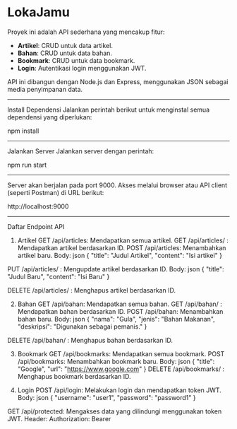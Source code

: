 # LokaJamu

Proyek ini adalah API sederhana yang mencakup fitur:
- **Artikel**: CRUD untuk data artikel.
- **Bahan**: CRUD untuk data bahan.
- **Bookmark**: CRUD untuk data bookmark.
- **Login**: Autentikasi login menggunakan JWT.

API ini dibangun dengan Node.js dan Express, menggunakan JSON sebagai media penyimpanan data.

---

Install Dependensi
Jalankan perintah berikut untuk menginstal semua dependensi yang diperlukan:

npm install

---

Jalankan Server
Jalankan server dengan perintah:

npm run start

---

Server akan berjalan pada port 9000. Akses melalui browser atau API client (seperti Postman) di URL berikut:

http://localhost:9000

---

Daftar Endpoint API
1. Artikel
GET /api/articles: Mendapatkan semua artikel.
GET /api/articles/
: Mendapatkan artikel berdasarkan ID.
POST /api/articles: Menambahkan artikel baru.
Body:
json
{
    "title": "Judul Artikel",
    "content": "Isi artikel"
}

PUT /api/articles/
: Mengupdate artikel berdasarkan ID.
Body:
json
{
    "title": "Judul Baru",
    "content": "Isi Baru"
}

DELETE /api/articles/
: Menghapus artikel berdasarkan ID.

2. Bahan
GET /api/bahan: Mendapatkan semua bahan.
GET /api/bahan/
: Mendapatkan bahan berdasarkan ID.
POST /api/bahan: Menambahkan bahan baru.
Body:
json
{
    "nama": "Gula",
    "jenis": "Bahan Makanan",
    "deskripsi": "Digunakan sebagai pemanis."
}

DELETE /api/bahan/
: Menghapus bahan berdasarkan ID.

3. Bookmark
GET /api/bookmarks: Mendapatkan semua bookmark.
POST /api/bookmarks: Menambahkan bookmark baru.
Body:
json
{
    "title": "Google",
    "url": "https://www.google.com"
}
DELETE /api/bookmarks/
: Menghapus bookmark berdasarkan ID.

4. Login
POST /api/login: Melakukan login dan mendapatkan token JWT.
Body:
json
{
    "username": "user1",
    "password": "password1"
}

GET /api/protected: Mengakses data yang dilindungi menggunakan token JWT.
Header:
Authorization: Bearer <token>